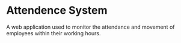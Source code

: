 # Attendence System
 A web application used to monitor the attendance and movement of employees within their working hours.
